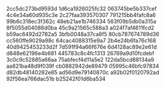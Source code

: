 2cc5dc273bd9593d
1d6ca1926025fc32
063745be5b337cef
4c4e34a60d935c3e
2c27faa393570307
791215bb4fafc8a6
99b6c318ec3f362c
48eb21ae1b746334
563f09b5db0a315a
8f5055d04086d0ba
45c9a21565c588a3
a024f7af4611fcd2
b59ac6492d2782a5
3bfb0048a37ca8f5
80cb787674789d36
cc560ffe9029a98c
64cac4088315e9a7
2b4e24b6fa76c168
40d9425453233d2f
7d591f94a66f676e
6d4128ac89e2e61d
d848e62196e4b681
445783c8c4fc1313
26769a9d10fcdebf
3c0c9c52885a66aa
75abfecf4d11a5e2
122da5bcd88134a9
aa821ba48d9f039f
cb0882942de89479
05995c46bfc97834
d82db48140282e85
ad56d9e79140870c
a92b02f0120792ad
92f56ea766dac51b
b25242f01d6ba534
